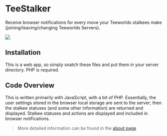 # TeeStalker
Receive browser notifications for every move your Teeworlds stalkees make (joining/leaving/changing Teeworlds Servers).

<img src="http://i.imgur.com/uEOj8mu.png">

## Installation
This is a web app, so simply snatch these files and put them in your server directory. PHP is required.

## Code Overview
This is written primarily with JavaScript, with a bit of PHP. Essentially, the user settings stored in the browser local storage are sent to the server; then the stalkee statuses (and some other information) are returned and displayed. Stalkee statuses and actions are displayed and included in browser notifications.

> More detailed information can be found in the [about page](includes/about.inc.php)